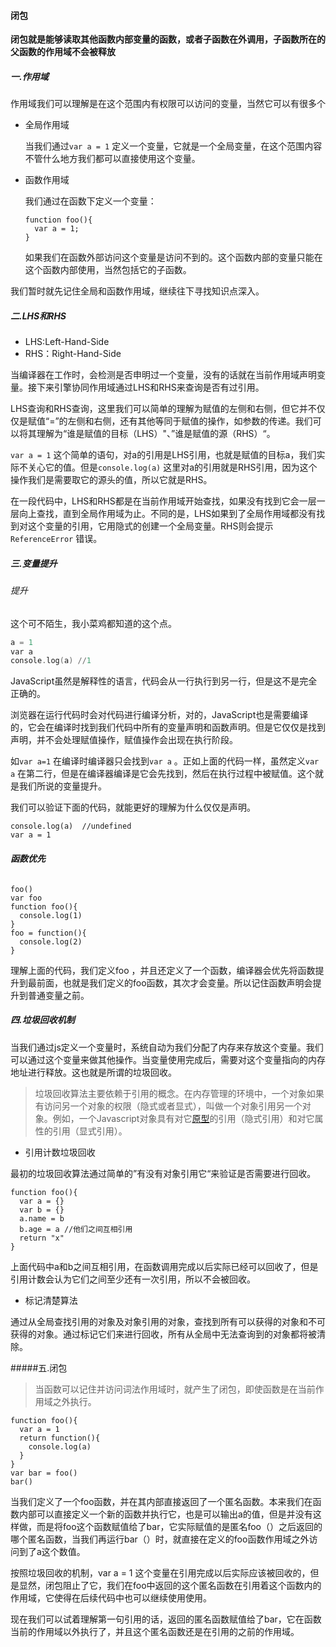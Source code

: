 #### 闭包

**闭包就是能够读取其他函数内部变量的函数，或者子函数在外调用，子函数所在的父函数的作用域不会被释放**

##### 一.作用域

作用域我们可以理解是在这个范围内有权限可以访问的变量，当然它可以有很多个

* 全局作用域

  当我们通过``var a = 1`` 定义一个变量，它就是一个全局变量，在这个范围内容不管什么地方我们都可以直接使用这个变量。

* 函数作用域

  我们通过在函数下定义一个变量：

  ```function
  function foo(){
    var a = 1;
  }
  ```

  如果我们在函数外部访问这个变量是访问不到的。这个函数内部的变量只能在这个函数内部使用，当然包括它的子函数。

我们暂时就先记住全局和函数作用域，继续往下寻找知识点深入。

##### 二.LHS和RHS

* LHS:Left-Hand-Side
* RHS：Right-Hand-Side

当编译器在工作时，会检测是否申明过一个变量，没有的话就在当前作用域声明变量。接下来引擎协同作用域通过LHS和RHS来查询是否有过引用。

LHS查询和RHS查询，这里我们可以简单的理解为赋值的左侧和右侧，但它并不仅仅是赋值“=”的左侧和右侧，还有其他等同于赋值的操作，如参数的传递。我们可以将其理解为“谁是赋值的目标（LHS）"、”谁是赋值的源（RHS）“。

``var a = 1``  这个简单的语句，对a的引用是LHS引用，也就是赋值的目标a，我们实际不关心它的值。但是``console.log(a)`` 这里对a的引用就是RHS引用，因为这个操作我们是需要取它的源头的值，所以它就是RHS。

在一段代码中，LHS和RHS都是在当前作用域开始查找，如果没有找到它会一层一层向上查找，直到全局作用域为止。不同的是，LHS如果到了全局作用域都没有找到对这个变量的引用，它用隐式的创建一个全局变量。RHS则会提示``ReferenceError`` 错误。

##### 三.变量提升

###### 提升

这个可不陌生，我小菜鸡都知道的这个点。

```a
a = 1
var a
console.log(a) //1
```

JavaScript虽然是解释性的语言，代码会从一行执行到另一行，但是这不是完全正确的。

浏览器在运行代码时会对代码进行编译分析，对的，JavaScript也是需要编译的，它会在编译时找到我们代码中所有的变量声明和函数声明。但是它仅仅是找到声明，并不会处理赋值操作，赋值操作会出现在执行阶段。

如``var a=1``  在编译时编译器只会找到``var a`` 。正如上面的代码一样，虽然定义``var a`` 在第二行，但是在编译器编译是它会先找到，然后在执行过程中被赋值。这个就是我们所说的变量提升。

我们可以验证下面的代码，就能更好的理解为什么仅仅是声明。

```var a =1
console.log(a)  //undefined
var a = 1
```

###### **函数优先**  

```
foo()
var foo
function foo(){
  console.log(1)
}
foo = function(){
  console.log(2)
}
```

理解上面的代码，我们定义foo ，并且还定义了一个函数，编译器会优先将函数提升到最前面，也就是我们定义的foo函数，其次才会变量。所以记住函数声明会提升到普通变量之前。

##### 四.垃圾回收机制

当我们通过js定义一个变量时，系统自动为我们分配了内存来存放这个变量。我们可以通过这个变量来做其他操作。当变量使用完成后，需要对这个变量指向的内存地址进行释放。这也就是所谓的垃圾回收。

> 垃圾回收算法主要依赖于引用的概念。在内存管理的环境中，一个对象如果有访问另一个对象的权限（隐式或者显式），叫做一个对象引用另一个对象。例如，一个Javascript对象具有对它[原型](https://developer.mozilla.org/en-US/JavaScript/Guide/Inheritance_and_the_prototype_chain)的引用（隐式引用）和对它属性的引用（显式引用）。

* 引用计数垃圾回收

最初的垃圾回收算法通过简单的”有没有对象引用它“来验证是否需要进行回收。

```
function foo(){
  var a = {}
  var b = {}
  a.name = b
  b.age = a //他们之间互相引用
  return "x"
}
```

上面代码中a和b之间互相引用，在函数调用完成以后实际已经可以回收了，但是引用计数会认为它们之间至少还有一次引用，所以不会被回收。

* 标记清楚算法

通过从全局查找引用的对象及对象引用的对象，查找到所有可以获得的对象和不可获得的对象。通过标记它们来进行回收，所有从全局中无法查询到的对象都将被清除。

#####五.闭包

> 当函数可以记住并访问词法作用域时，就产生了闭包，即使函数是在当前作用域之外执行。

```
function foo(){
  var a = 1
  return function(){
    console.log(a)
  }
}
var bar = foo()
bar()
```

当我们定义了一个foo函数，并在其内部直接返回了一个匿名函数。本来我们在函数内部可以直接定义一个新的函数并执行它，也是可以输出a的值，但是并没有这样做，而是将foo这个函数赋值给了bar，它实际赋值的是匿名foo（）之后返回的哪个匿名函数，当我们再运行bar（）时，就直接在定义的foo函数作用域之外访问到了a这个数值。

按照垃圾回收的机制，var a = 1 这个变量在引用完成以后实际应该被回收的，但是显然，闭包阻止了它，我们在foo中返回的这个匿名函数在引用着这个函数内的作用域，它使得在后续代码中也可以继续使用使用。

现在我们可以试着理解第一句引用的话，返回的匿名函数赋值给了bar，它在函数当前的作用域以外执行了，并且这个匿名函数还是在引用的之前的作用域。

